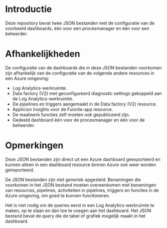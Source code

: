# Introductie
Deze repository bevat twee JSON bestanden met de configuratie van de voorbeeld dashboards, één voor een procesmanager en één voor een beheerder.

# Afhankelijkheden
De configuratie van de dashboards die in deze JSON bestanden voorkomen zijn afhankelijk van de configuratie van de volgende andere resources in een Azure omgeving:

- Log Analytics-werkruimte.
- Data factory (V2) met geconfigureerd diagnostic settings gekoppeld aan de Log Analytics-werkruimte.
- De pipelines en triggers aangemaakt in de Data factory (V2) resource.
- Applicion Insights voor de Functie-app resource.
- De maatwerk functies zelf moeten ook gepubliceerd zijn.
- Gedeeld dashboard één voor de procesmanager en één voor de beheerder.

# Opmerkingen

Deze JSON bestanden zijn direct uit een Azure dashboard geexporteerd en kunnen alleen in een dashboard resource binnen Azure ook weer worden geimporteerd.

De JSON bestanden zijn niet generiek opgesteld. Benamingen die voorkomen in het JSON bestand moeten overeenkomen met benamingen van resources, pipelines, activiteiten in pipelines, triggers en functies in de Azure omgeving, om goed te kunnen functioneren.

Het is niet nodig om de queries eerst in een Log Analytics-werkruimte te maken, op te slaan en dan toe te voegen aan het dashboard. Het JSON bestand bevat de query die de tabel of grafiek mogelijk maakt in het dashboard.